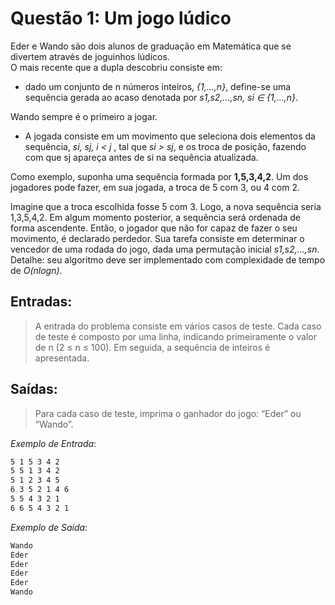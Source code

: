 # Questão 1: Um jogo lúdico

Eder e Wando são dois alunos de graduação em Matemática que se divertem através de joguinhos lúdicos.  
O mais recente que a dupla descobriu consiste em:

- dado um conjunto de n números inteiros, _{1,...,n}_, define-se uma sequência gerada ao acaso denotada por _s1,s2,...,sn, si ∈ {1,...,n}_.

Wando sempre é o primeiro a jogar.

- A jogada consiste em um movimento que seleciona dois elementos da sequência, _si, sj, i < j_ , tal que _si > sj_, e os troca de posição, fazendo com que sj apareça antes de si na sequência atualizada.

Como exemplo, suponha uma sequência formada por **1,5,3,4,2**. Um dos jogadores pode fazer, em sua jogada, a troca de 5 com 3, ou 4 com 2.

Imagine que a troca escolhida fosse 5 com 3. Logo, a nova sequência seria 1,3,5,4,2. Em algum momento posterior, a sequência será ordenada de forma ascendente. Então, o jogador que não for capaz de fazer o seu movimento, é declarado perdedor. Sua tarefa consiste em determinar o vencedor de uma rodada do jogo, dada uma permutação inicial _s1,s2,...,sn_. Detalhe: seu algoritmo deve ser implementado com complexidade de tempo de _O(nlogn)_.

## Entradas:

> A entrada do problema consiste em vários casos de teste. Cada caso de teste é composto por uma linha, indicando primeiramente o valor de n (2 ≤ n ≤ 100). Em seguida, a sequência de inteiros é apresentada.

## Saídas:

> Para cada caso de teste, imprima o ganhador do jogo: “Eder” ou “Wando”.

_Exemplo de Entrada_:

```txt
5 1 5 3 4 2
5 5 1 3 4 2
5 1 2 3 4 5
6 3 5 2 1 4 6
5 5 4 3 2 1
6 6 5 4 3 2 1
```

_Exemplo de Saída_:

```txt
Wando
Eder
Eder
Eder
Eder
Wando
```
